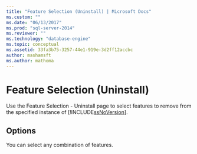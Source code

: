```yaml
---
title: "Feature Selection (Uninstall) | Microsoft Docs"
ms.custom: ""
ms.date: "06/13/2017"
ms.prod: "sql-server-2014"
ms.reviewer: ""
ms.technology: "database-engine"
ms.topic: conceptual
ms.assetid: 33fa3b75-3257-44e1-919e-3d2ff12accbc
author: mashamsft
ms.author: mathoma
---
```

# Feature Selection (Uninstall)
  Use the Feature Selection - Uninstall page to select features to remove from the specified instance of [!INCLUDE[ssNoVersion](../../includes/ssnoversion-md.md)].  
  
## Options  
 You can select any combination of features.  
  
  
